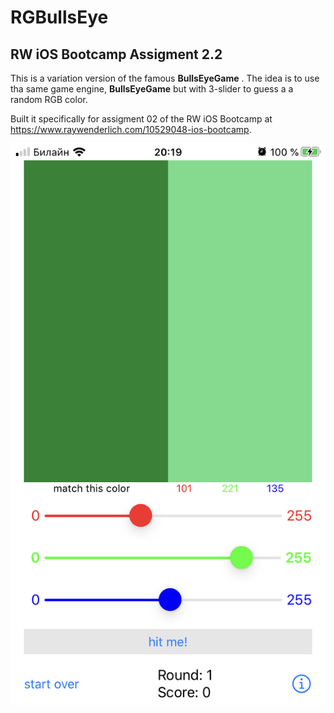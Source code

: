 # RGBullsEye
## RW iOS Bootcamp Assigment 2.2

This is a variation version of the famous **BullsEyeGame** . The idea is to use tha same game engine, **BullsEyeGame** but with 3-slider to guess a a random RGB color. 


Built it specifically for assigment 02 of the RW iOS Bootcamp at https://www.raywenderlich.com/10529048-ios-bootcamp.

![Image of RGBullsEye Main Screen](Screenshots/rgbbullseye-screen1.png)
